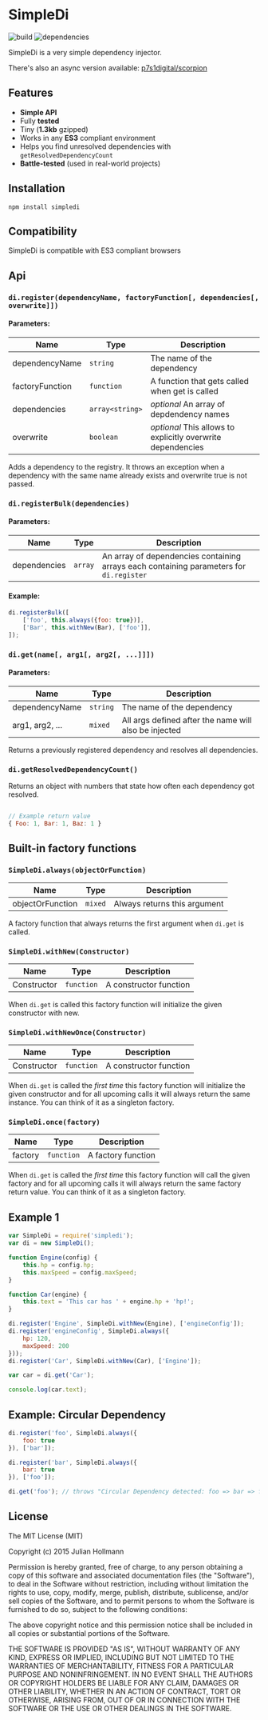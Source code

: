 # SimpleDi

![build](https://api.travis-ci.org/nerdbeere/simpledi.svg?branch=master)
![dependencies](https://david-dm.org/nerdbeere/simpledi.svg)

SimpleDi is a very simple dependency injector.

There's also an async version available: [p7s1digital/scorpion](https://github.com/p7s1digital/scorpion)

## Features

- **Simple API**
- Fully **tested**
- Tiny (**1.3kb** gzipped)
- Works in any **ES3** compliant environment
- Helps you find unresolved dependencies with `getResolvedDependencyCount`
- **Battle-tested** (used in real-world projects)

## Installation

`npm install simpledi`

## Compatibility

SimpleDi is compatible with ES3 compliant browsers

## Api

### `di.register(dependencyName, factoryFunction[, dependencies[, overwrite]])`

#### Parameters:

Name | Type | Description
-----|------|------------
dependencyName | `string` | The name of the dependency
factoryFunction | `function` | A function that gets called when get is called
dependencies | `array<string>` | *optional* An array of depdendency names
overwrite | `boolean` | *optional* This allows to explicitly overwrite dependencies

Adds a dependency to the registry.
It throws an exception when a dependency with the same name already exists and overwrite true is not passed.

### `di.registerBulk(dependencies)`

#### Parameters:

Name | Type | Description
-----|------|------------
dependencies | `array` | An array of dependencies containing arrays each containing parameters for `di.register`

#### Example:

```javascript
di.registerBulk([
    ['foo', this.always({foo: true})],
    ['Bar', this.withNew(Bar), ['foo']],
]);
```

### `di.get(name[, arg1[, arg2[, ...]]])`

#### Parameters:

Name | Type | Description
-----|------|------------
dependencyName | `string` | The name of the dependency
arg1, arg2, ... | `mixed` | All args defined after the name will also be injected

Returns a previously registered dependency and resolves all dependencies.

### `di.getResolvedDependencyCount()`

Returns an object with numbers that state how often each dependency got resolved.

```javascript

// Example return value
{ Foo: 1, Bar: 1, Baz: 1 }

```

## Built-in factory functions

### `SimpleDi.always(objectOrFunction)`

Name | Type | Description
-----|------|------------
objectOrFunction | `mixed` | Always returns this argument

A factory function that always returns the first argument when `di.get` is called.

### `SimpleDi.withNew(Constructor)`

Name | Type | Description
-----|------|------------
Constructor | `function` | A constructor function

When `di.get` is called this factory function will initialize the given constructor with new.

### `SimpleDi.withNewOnce(Constructor)`

Name | Type | Description
-----|------|------------
Constructor | `function` | A constructor function

When `di.get` is called the *first time* this factory function will initialize
the given constructor and for all upcoming calls it will always return the
same instance. You can think of it as a singleton factory.

### `SimpleDi.once(factory)`

Name | Type | Description
-----|------|------------
factory | `function` | A factory function

When `di.get` is called the *first time* this factory function will call
the given factory and for all upcoming calls it will always return the
same factory return value. You can think of it as a singleton factory.

## Example 1

```javascript
var SimpleDi = require('simpledi');
var di = new SimpleDi();

function Engine(config) {
    this.hp = config.hp;
    this.maxSpeed = config.maxSpeed;
}

function Car(engine) {
    this.text = 'This car has ' + engine.hp + 'hp!';
}

di.register('Engine', SimpleDi.withNew(Engine), ['engineConfig']);
di.register('engineConfig', SimpleDi.always({
    hp: 120,
    maxSpeed: 200
}));
di.register('Car', SimpleDi.withNew(Car), ['Engine']);

var car = di.get('Car');

console.log(car.text);
```

## Example: Circular Dependency

```javascript
di.register('foo', SimpleDi.always({
    foo: true
}), ['bar']);

di.register('bar', SimpleDi.always({
    bar: true
}), ['foo']);

di.get('foo'); // throws "Circular Dependency detected: foo => bar => foo"
```

## License

The MIT License (MIT)

Copyright (c) 2015 Julian Hollmann

Permission is hereby granted, free of charge, to any person obtaining a copy
of this software and associated documentation files (the "Software"), to deal
in the Software without restriction, including without limitation the rights
to use, copy, modify, merge, publish, distribute, sublicense, and/or sell
copies of the Software, and to permit persons to whom the Software is
furnished to do so, subject to the following conditions:

The above copyright notice and this permission notice shall be included in
all copies or substantial portions of the Software.

THE SOFTWARE IS PROVIDED "AS IS", WITHOUT WARRANTY OF ANY KIND, EXPRESS OR
IMPLIED, INCLUDING BUT NOT LIMITED TO THE WARRANTIES OF MERCHANTABILITY,
FITNESS FOR A PARTICULAR PURPOSE AND NONINFRINGEMENT. IN NO EVENT SHALL THE
AUTHORS OR COPYRIGHT HOLDERS BE LIABLE FOR ANY CLAIM, DAMAGES OR OTHER
LIABILITY, WHETHER IN AN ACTION OF CONTRACT, TORT OR OTHERWISE, ARISING FROM,
OUT OF OR IN CONNECTION WITH THE SOFTWARE OR THE USE OR OTHER DEALINGS IN
THE SOFTWARE.
